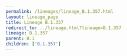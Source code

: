 ```yaml
---
permalink: /lineages/lineage_B.1.357.html
layout: lineage_page
title: Lineage B.1.357
redirect_to: ../lineage.html?lineage=B.1.357
lineage: B.1.357
parent: B.1
children: ['B.1.357']
---
```

